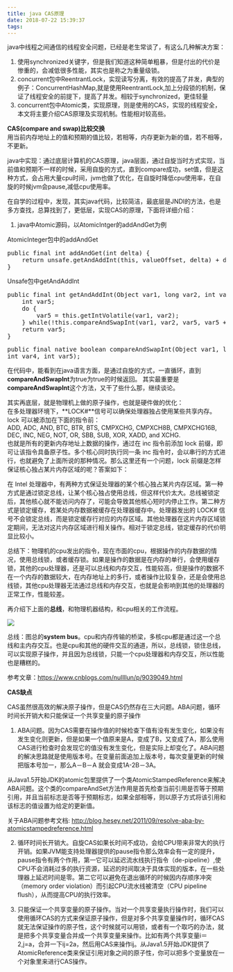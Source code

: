 ```yaml
---
title: java CAS原理
date: 2018-07-22 15:39:37
tags:
---
```


java中线程之间通信的线程安全问题，已经是老生常谈了，有这么几种解决方案：	
1. 使用synchronized关键字，但是我们知道这种简单粗暴，但是付出的代价是惨重的，会减低很多性能，其实也是称之为重量级锁。	
2. concurrent包中ReentrantLock，实现读写分离，有效的提高了并发，典型的例子：ConcurrentHashMap,就是使用ReentrantLock,加上分段锁的机制，保证了线程安全的前提下，提高了并发。相较于synchronized，更佳轻量		
3. concurrent包中Atomic类，实现原理，则是使用的CAS，实现的线程安全，本文将主要介绍CAS原理及实现机制。性能相对较高些。

**CAS(compare and swap)比较交换**	
用当前内存地址上的值和预期的值比较，若相等，内存更新为新的值，若不相等，不更新。	
	
java中实现：通过底层计算机的CAS原理，java层面，通过自旋当时方式实现，当前值和预期不一样的时候，采用自旋的方式，直到compare成功，set值，但是这种方式，会占用大量cpu时间，jvm也做了优化，在自旋时降低cpu使用率，在自旋的时候jvm会pause,减低cpu使用率。


在自学的过程中，发现，其实java代码，比较简洁，最底层是JNDI的方法，也是多方查找，总算找到了，更低层，实现CAS的原理，下面将详细介绍：		
1. java中Atomic源码，以AtomicIntger的addAndGet为例			
	
AtomicInteger包中的addAndGet
<pre>
public final int addAndGet(int delta) {
    return unsafe.getAndAddInt(this, valueOffset, delta) + delta;
}
</pre>
Unsafe包中getAndAddInt
<pre>
public final int getAndAddInt(Object var1, long var2, int var4) {
    int var5;
    do {
        var5 = this.getIntVolatile(var1, var2);
    } while(!this.compareAndSwapInt(var1, var2, var5, var5 + var4));
    return var5;
}
</pre>
<pre>
public final native boolean compareAndSwapInt(Object var1, long var2, 
int var4, int var5);
</pre>
在代码中，能看到在java语言方面，是通过自旋的方式，一直循环，直到**compareAndSwapInt**为true为true的时候返回。	其实最重要是**compareAndSwapInt**这个方法，又干了些什么那，继续谈论。		

其实再底层，就是物理机上做的原子操作，也就是硬件做的优化：	
在多处理器环境下，**LOCK#**信号可以确保处理器独占使用某些共享内存。lock 可以被添加在下面的指令前：		
ADD, ADC, AND, BTC, BTR, BTS, CMPXCHG, CMPXCH8B, CMPXCHG16B, DEC, INC, NEG, NOT, OR, SBB, SUB, XOR, XADD, and XCHG.		
也就是所有的更新内存地址上数据的操作，通过在 inc 指令前添加 lock 前缀，即可让该指令具备原子性。多个核心同时执行同一条 inc 指令时，会以串行的方式进行，也就避免了上面所说的那种情况。那么这里还有一个问题，lock 前缀是怎样保证核心独占某片内存区域的呢？答案如下：

在 Intel 处理器中，有两种方式保证处理器的某个核心独占某片内存区域。第一种方式是通过锁定总线，让某个核心独占使用总线，但这样代价太大。总线被锁定后，其他核心就不能访问内存了，可能会导致其他核心短时内停止工作。第二种方式是锁定缓存，若某处内存数据被缓存在处理器缓存中。处理器发出的 LOCK# 信号不会锁定总线，而是锁定缓存行对应的内存区域。其他处理器在这片内存区域锁定期间，无法对这片内存区域进行相关操作。相对于锁定总线，锁定缓存的代价明显比较小。		
	
总结下：物理机的cpu发出的指令，现在市面的cpu，根据操作的内存数据的情况，使用总线锁，或者缓存锁。如果是操作的数据是在内存的单行，会使用缓存锁，其他的cpu处理器，还是可以总线和内存交互，性能较高，但是操作的数据不在一个内存的数据较大，在内存地址上的多行，或者操作比较复杂，还是会使用总线锁，其他cpu处理器无法通过总线和内存交互，也就是会影响到其他的处理器的正常工作，性能较差。

再介绍下上面的**总线**，和物理机器结构，和cpu相关的工作流程。

![](img/java-CAS原理/物理机结构.jpg)

总线：图总的**system bus**。cpu和内存传输的桥梁，多核cpu都是通过这一个总线和主内存交互。也是cpu和其他的硬件交互的通道，所以，总线锁，锁住总线，可以实现原子操作，并且因为总线锁，只能一个cpu处理器和内存交互，所以性能也是糟糕的。

参考文章：https://www.cnblogs.com/nullllun/p/9039049.html


**CAS缺点**

 CAS虽然很高效的解决原子操作，但是CAS仍然存在三大问题。ABA问题，循环时间长开销大和只能保证一个共享变量的原子操作

1.	ABA问题。因为CAS需要在操作值的时候检查下值有没有发生变化，如果没有发生变化则更新，但是如果一个值原来是A，变成了B，又变成了A，那么使用CAS进行检查时会发现它的值没有发生变化，但是实际上却变化了。ABA问题的解决思路就是使用版本号。在变量前面追加上版本号，每次变量更新的时候把版本号加一，那么A－B－A 就会变成1A-2B－3A。

从Java1.5开始JDK的atomic包里提供了一个类AtomicStampedReference来解决ABA问题。这个类的compareAndSet方法作用是首先检查当前引用是否等于预期引用，并且当前标志是否等于预期标志，如果全部相等，则以原子方式将该引用和该标志的值设置为给定的更新值。

关于ABA问题参考文档: http://blog.hesey.net/2011/09/resolve-aba-by-atomicstampedreference.html

2.	循环时间长开销大。自旋CAS如果长时间不成功，会给CPU带来非常大的执行开销。如果JVM能支持处理器提供的pause指令那么效率会有一定的提升，pause指令有两个作用，第一它可以延迟流水线执行指令（de-pipeline）,使CPU不会消耗过多的执行资源，延迟的时间取决于具体实现的版本，在一些处理器上延迟时间是零。第二它可以避免在退出循环的时候因内存顺序冲突（memory order violation）而引起CPU流水线被清空（CPU pipeline flush），从而提高CPU的执行效率。

 

3.	只能保证一个共享变量的原子操作。当对一个共享变量执行操作时，我们可以使用循环CAS的方式来保证原子操作，但是对多个共享变量操作时，循环CAS就无法保证操作的原子性，这个时候就可以用锁，或者有一个取巧的办法，就是把多个共享变量合并成一个共享变量来操作。比如有两个共享变量i＝2,j=a，合并一下ij=2a，然后用CAS来操作ij。从Java1.5开始JDK提供了AtomicReference类来保证引用对象之间的原子性，你可以把多个变量放在一个对象里来进行CAS操作。

